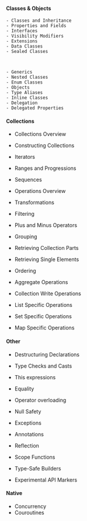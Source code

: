 #### Classes & Objects

	- Classes and Inheritance
	- Properties and Fields
	- Interfaces
	- Visibility Modifiers
	- Extensions
	- Data Classes
	- Sealed Classes

	

	- Generics
	- Nested Classes
	- Enum Classes
	- Objects
	- Type Aliases
	- Inline Classes
	- Delegation
	- Delegated Properties 

#### Collections

- Collections Overview
- Constructing Collections
- Iterators
- Ranges and Progressions
- Sequences

- Operations Overview
- Transformations
- Filtering
- Plus and Minus Operators
- Grouping
- Retrieving Collection Parts
- Retrieving Single Elements

- Ordering
- Aggregate Operations
- Collection Write Operations
- List Specific Operations
- Set Specific Operations
- Map Specific Operations 


#### Other

- Destructuring Declarations
- Type Checks and Casts
- This expressions
- Equality

- Operator overloading
- Null Safety
- Exceptions
- Annotations

- Reflection
- Scope Functions
- Type-Safe Builders
- Experimental API Markers 

#### Native

- Concurrency
- Couroutines


